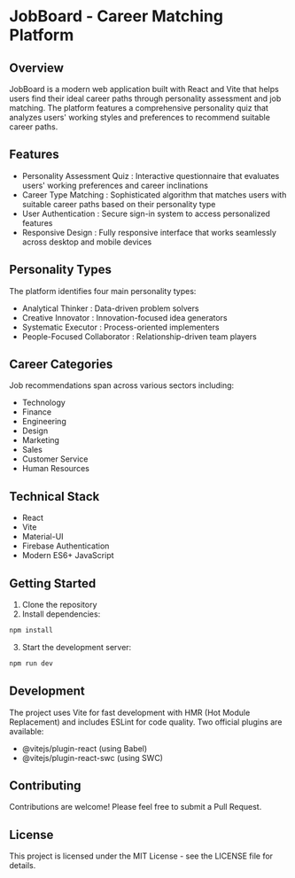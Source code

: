 # JobBoard - Career Matching Platform
## Overview
JobBoard is a modern web application built with React and Vite that helps users find their ideal career paths through personality assessment and job matching. The platform features a comprehensive personality quiz that analyzes users' working styles and preferences to recommend suitable career paths.

## Features
- Personality Assessment Quiz : Interactive questionnaire that evaluates users' working preferences and career inclinations
- Career Type Matching : Sophisticated algorithm that matches users with suitable career paths based on their personality type
- User Authentication : Secure sign-in system to access personalized features
- Responsive Design : Fully responsive interface that works seamlessly across desktop and mobile devices
## Personality Types
The platform identifies four main personality types:

- Analytical Thinker : Data-driven problem solvers
- Creative Innovator : Innovation-focused idea generators
- Systematic Executor : Process-oriented implementers
- People-Focused Collaborator : Relationship-driven team players
## Career Categories
Job recommendations span across various sectors including:

- Technology
- Finance
- Engineering
- Design
- Marketing
- Sales
- Customer Service
- Human Resources
## Technical Stack
- React
- Vite
- Material-UI
- Firebase Authentication
- Modern ES6+ JavaScript
## Getting Started
1. Clone the repository
2. Install dependencies:
```bash
npm install
 ```

3. Start the development server:
```bash
npm run dev
 ```

## Development
The project uses Vite for fast development with HMR (Hot Module Replacement) and includes ESLint for code quality. Two official plugins are available:

- @vitejs/plugin-react (using Babel)
- @vitejs/plugin-react-swc (using SWC)
## Contributing
Contributions are welcome! Please feel free to submit a Pull Request.

## License
This project is licensed under the MIT License - see the LICENSE file for details.
